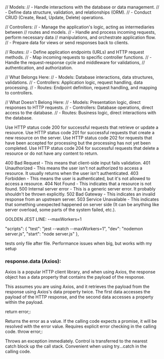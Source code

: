 // Models:
// - Handle interactions with the database or data management.
// - Define data structure, validation, and relationships (ORM).
// - Conduct CRUD (Create, Read, Update, Delete) operations.

// Controllers:
// - Manage the application's logic, acting as intermediaries between
// routes and models.
// - Handle and process incoming requests, perform necessary data
// manipulations, and orchestrate application flow.
// - Prepare data for views or send responses back to clients.

// Routes:
// - Define application endpoints (URLs) and HTTP request methods.
// - Map incoming requests to specific controller functions.
// - Handle the request-response cycle and middleware for validations,
// authentication, and authorization.

// What Belongs Here:
// - Models: Database interactions, data structures, validations.
// - Controllers: Application logic, request handling, data processing.
// - Routes: Endpoint definition, request handling, and mapping to controllers.

// What Doesn't Belong Here:
// - Models: Presentation logic, direct responses to HTTP requests.
// - Controllers: Database operations, direct access to the database.
// - Routes: Business logic, direct interactions with the database.

Use HTTP status code 200 for successful requests that retrieve or update a resource.
Use HTTP status code 201 for successful requests that create a new resource on the server.
Use HTTP status code 202 for requests that have been accepted for processing but the processing has not yet been completed.
Use HTTP status code 204 for successful requests that delete a resource or do not have any content to return.

400 Bad Request - This means that client-side input fails validation.
401 Unauthorized - This means the user isn't not authorized to access a resource. It usually returns when the user isn't authenticated.
403 Forbidden - This means the user is authenticated, but it's not allowed to access a resource.
404 Not Found - This indicates that a resource is not found.
500 Internal server error - This is a generic server error. It probably shouldn't be thrown explicitly.
502 Bad Gateway - This indicates an invalid response from an upstream server.
503 Service Unavailable - This indicates that something unexpected happened on server side (It can be anything like server overload, some parts of the system failed, etc.).

GOLDEN JEST LINE: --maxWorkers=1

"scripts": {
"test": "jest --watch --maxWorkers=1",
"dev": "nodemon server.js",
"start": "node server.js"
},

tests only file after file. Performance issues when big, but works with my setup

### response.data (Axios):

Axios is a popular HTTP client library, and when using Axios, the response object has a data property that contains the payload of the response.

This assumes you are using Axios, and it retrieves the payload from the response using Axios's data property twice. The first data accesses the payload of the HTTP response, and the second data accesses a property within the payload.

return error;:

Returns the error as a value.
If the calling code expects a promise, it will be resolved with the error value.
Requires explicit error checking in the calling code.
throw error;:

Throws an exception immediately.
Control is transferred to the nearest catch block up the call stack.
Convenient when using try...catch in the calling code.
